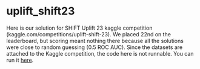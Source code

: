 # uplift_shift23
Here is our solution for SHIFT Uplift 23 kaggle competition (kaggle.com/competitions/uplift-shift-23). 
We placed 22nd on the leaderboard, but scoring meant nothing there because all the solutions were close to random guessing (0.5 ROC AUC). 
Since the datasets are attached to the Kaggle competition, the code here is not runnable. You can run it [here](https://www.kaggle.com/code/aassegai/andrey-nepomnyashchy/notebook).
